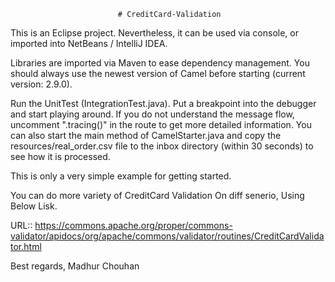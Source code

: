                             # CreditCard-Validation

This is an Eclipse project. Nevertheless, it can be used via console, or imported into NetBeans / IntelliJ IDEA.

Libraries are imported via Maven to ease dependency management. You should always use the newest version of Camel before starting (current version: 2.9.0).

Run the UnitTest (IntegrationTest.java). Put a breakpoint into the debugger and start playing around. If you do not understand the message flow, uncomment ".tracing()" in the route to get more detailed information. You can also start the main method of CamelStarter.java and copy the resources/real_order.csv file to the inbox directory (within 30 seconds) to see how it is processed.

This is only a very simple example for getting started.

You can do more variety of CreditCard Validation On diff senerio, Using Below Lisk.

URL:: https://commons.apache.org/proper/commons-validator/apidocs/org/apache/commons/validator/routines/CreditCardValidator.html

Best regards,
Madhur Chouhan
